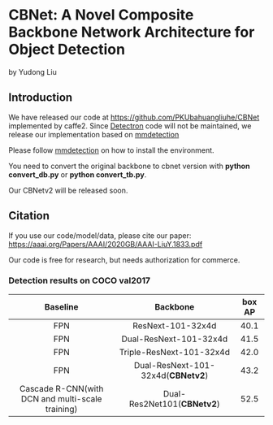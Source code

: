 # CBNet: A Novel Composite Backbone Network Architecture for Object Detection

by Yudong Liu

## Introduction

We have released our code at https://github.com/PKUbahuangliuhe/CBNet implemented by caffe2. Since [Detectron](https://github.com/facebookresearch/Detectron) code will not be maintained, we release our implementation based on [mmdetection](https://github.com/open-mmlab/mmdetection)

Please follow [mmdetection](https://github.com/open-mmlab/mmdetection) on how to install the environment.

You need to convert the original backbone to cbnet version with **python convert_db.py** or **python convert_tb.py**.

Our CBNetv2 will be released soon.


## Citation

If you use our code/model/data, please cite our paper:
https://aaai.org/Papers/AAAI/2020GB/AAAI-LiuY.1833.pdf

Our code is free for research, but needs authorization for commerce.


### Detection results on COCO val2017

|  Baseline |   Backbone          | box AP |                 
| :-------------: | :-----: | :-----: |
|     FPN   |   ResNext-101-32x4d     |  40.1  |
|     FPN   |   Dual-ResNext-101-32x4d  | 41.5  |
|     FPN   |   Triple-ResNext-101-32x4d  | 42.0  |
|     FPN   |   Dual-ResNext-101-32x4d(**CBNetv2**)  | 43.2  |
|Cascade R-CNN(with DCN and multi-scale training)| Dual-Res2Net101(**CBNetv2**)|52.5 |

